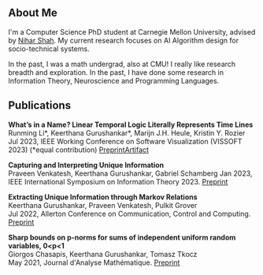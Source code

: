## About Me

I'm a Computer Science PhD student at Carnegie Mellon University, advised by [Nihar Shah](https://www.cs.cmu.edu/~nihars/). My current research focuses on AI Algorithm design for socio-technical systems. 

In the past, I was a math undergrad, also at CMU! I really like research breadth and exploration. In the past, I have done some research in Information Theory, Neuroscience and Programming Languages.

## Publications

**What’s in a Name? Linear Temporal Logic Literally Represents Time Lines**  
    	Runming Li\*, Keerthana Gurushankar\*, Marijn J.H. Heule, Kristin Y. Rozier
    	Jul 2023, IEEE Working Conference on Software Visualization (VISSOFT 2023) (\*equal contribution) [Preprint](https://www.andrew.cmu.edu/user/runmingl/paper/ltl.pdf)[Artifact](https://zenodo.org/record/8244783)

**Capturing and Interpreting Unique Information**  
	Praveen Venkatesh, Keerthana Gurushankar, Gabriel Schamberg
	Jan 2023, IEEE International Symposium on Information Theory 2023. [Preprint](https://arxiv.org/abs/2302.11873)

**Extracting Unique Information through Markov Relations**  
	Keerthana Gurushankar, Praveen Venkatesh, Pulkit Grover  
	Jul 2022, Allerton Conference on Communication, Control and Computing. [Preprint](https://arxiv.org/abs/2210.14789)

**Sharp bounds on p-norms for sums of independent uniform random variables, 0<p<1**  
	Giorgos Chasapis, Keerthana Gurushankar, Tomasz Tkocz  
	May 2021, Journal d'Analyse Mathématique. [Preprint](https://arxiv.org/abs/2105.14079)

